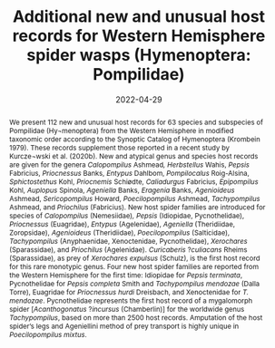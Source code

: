 ---
title: 'Additional new and unusual host records for Western Hemisphere spider wasps (Hymenoptera: Pompilidae)'
date: '2022-04-29'
doi: ''
journal: Insecta Mundi
issue: '0928'
pagination: '1–32'
zoobank: 'urn:lsid:zoobank.org:pub:48EC3DE6-45D1-40E2-8C4D-2D8788058CAC'

authors:
  - first_name: 'Frank E.'
    last_name: 'Kurczewski'
    affiliation: '1188 Converse Drive NE, Atlanta, GA 30324'
    email: 'kurczewskifrank@gmail.com'
    orcid: ''

  - first_name: 'Rick C.'
    last_name: 'West'
    affiliation: '6365 Willowpark Way, Sooke, BC, Canada V9Z 1L9'
    email: 'rickcwest@shaw.ca'
    orcid: ''

  - first_name: 'Cecilia'
    last_name: 'Waichert'
    affiliation: 'Complexo Biopráticas, Universidade Vila Velha, Vila Velha, State of Espirito Santo, Brazil'
    email: 'cwaichert@gmail.com'
    orcid: ''

  - first_name: 'James P.'
    last_name: ' Pitts'
    affiliation: 'Department of Biology, Utah State University, Logan, UT 84322'
    email: 'james.pitts@usu.edu'
    orcid: ''

download: 'https://drive.google.com/file/d/1A3pKI3H7PDFPkRr1NtxuIpk8cXTWG8KW'

supplementary: ''

keywords:
  - Agelenidae
  - Euagridae
  - Idiopidae
  - host spider
  - Nemesiidae
  - <i>Pepsis</i>
  - Pycnothelidae
  - Sparassidae
  - Xenoctenidae
 
categories:
  - Hymenoptera
  - Pompilidae
  
references:
  - authors: Acuña ST.
    year: 2021
    title: 'Avispa mata tarantulas.'
    pages: 
    doi: 
    url: https://www.instagram.com/p/CU7jwRZg5hK/
    access: (Last accessed 14 November 2021.)

  - authors: Alayo PD.
    year: 1976
    title: 'Introducción al estudio de los himenópteros de Cuba—Vespoidea. Serie Biologia 62'
    pages: 1–37
    doi: 
    url: 
    access: 

  - authors: Alayón G.
    year: 1982
    title: 'Observaciones conductuales en <i>Poecilopompilus mundus </i>(Cresson) (Hymenoptera: Pompilidae). Miscellania Zoologica 13'
    pages: 3–4
    doi: 
    url: 
    access: 

  - authors: Alexander SW.
    year: 2014
    title: 'We’re almost there! Come with me!'
    pages: 
    doi: 
    url: https://bosque-santa.blogspot.com/2014/07/were-almost-there.html
    access: (Last accessed 31 January 2021.)

  - authors: Alexander SW.
    year: 2017
    title: 'Spider wasp.'
    pages: 
    doi: 
    url: https://bosque-santa.blogspot.com/2017/12/spider-wasp.html
    access: (Last accessed 31 January 2021.)

  - authors: American Arachnological Society.
    year: 2003
    title: 'Common Names of Arachnids. 2003. Fifth Edition'
    pages: 
    doi: 
    url: https://www.americanarachnology.org/fileadmin/documents/arachnids/arachnid_common_names2003.pdf
    access: (Last accessed 15 December 2020.)

  - authors: Andrades H.
    year: 2020
    title: 'Genus <i>Tachypompilus. </i>'
    pages: 
    doi: 
    url: https://www.inaturalist.org/observations/66834206
    access: (Last accessed 21 December 2020.)

  - authors: Andrés G.
    year: 2021
    title: '<i>Batalla</i>.'
    pages: 
    doi: 
    url: https://www.flickr.com/photos/fotografiasgerald/with/50991254266/
    access: (Last accessed 14 April 2021.)

  - authors: Armas LF de, Alayón G.
    year: 1976
    title: 'Depredadores parasitoides de <i>Argiope trifasciata </i>(Araneae: Araneidae) en el sur de la Habana. Ciencia Biológica 16'
    pages: 114–117
    doi: 
    url: 
    access: 

  - authors: Auko TH, Silvestre R, Pitts JP.
    year: 2013
    title: 'Nest camouflage in the spider wasp <i>Priochilus captivum </i>(Fabricius, 1804) (Hymenoptera: Pompilidae), with notes on the biology. Tropical Zoology 26'
    pages: 140–144
    doi: 
    url: 
    access: 

  - authors: Avenengo C.
    year: 2020
    title: 'Tarantula hawk-Wasps and Allies (Subfamily Pepsinae).'
    pages: 
    doi: 
    url: https://www.inaturalist.org/
    access: (Last accessed 15 December 2020.)

  - authors: Banks N.
    year: 1946
    title: 'Studies of South American Psammocharidae. Part I. Bulletin of the Museum of Comparative Zoology at Harvard College 96'
    pages: 311–525
    doi: 
    url: 
    access: 

  - authors: Baran S.
    year: 2021
    title: 'Spider Wasps (Family Pompilidae).'
    pages: 
    doi: 
    url: https://www.inaturalist.org/observations/88185282
    access: (Last accessed 22 July 2021.)

  - authors: Barthélémy C.
    year: 2010
    title: 'Preliminary description of the predatory and nesting behavior of <i>Tachypompilus analis </i>(Pompilidae: Pompilinae) in Hong Kong, China. Hong Kong Entomological Bulletin 4'
    pages: 3–9
    doi: 
    url: 
    access: 

  - authors: Bedoya TC.
    year: 2020
    title: '<i>Pepsis caridei</i>.'
    pages: 
    doi: 
    url: https://www.inaturalist.org/observations/65771570
    access: (Last accessed 5 December 2021.)

  - authors: Belgrano M.
    year: 2014
    title: 'La avispa (San Jorge) y la araña.'
    pages: 
    doi: 
    url: https://www.flickr.com/photos/130186250@N07/15762656873/
    access: (Last accessed 14 January 202.)

  - authors: Bell M.
    year: 2020
    title: '<i>Entypus unifasciatus</i>.'
    pages: 
    doi: 
    url: https://www.inaturalist.org/observations/61402698
    access: (Last accessed 3 October 2020.)

  - authors: Berrio S.
    year: 2021
    title: 'Spider Wasps (Family Pompilidae).'
    pages: 
    doi: 
    url: https://www.inaturalist.org/observations/72842605
    access: (Last accessed 5 April 2021.)

  - authors: Bertner P.
    year: 2021
    title: 'Spider wasp (Pompilidae) with jumping spider prey.'
    pages: 
    doi: 
    url: https://www.flickr.com/photos/rainforests/51663333057/in/album-72157625475420352/
    access: (Last accessed 15 December 2021.)

  - authors: Boerekamps J-P.
    year: 2004
    title: 'Tribe Pompilini.'
    pages: 
    doi: 
    url: https://www.inaturalist.org/observations/69715438
    access: (Last accessed 18 February 2021.)

  - authors: Brookshire T.
    year: 2020
    title: 'False Tarantula (<i>Calisoga longitarsis</i>).'
    pages: 
    doi: 
    url: https://www.inaturalist.org/observations/60148424
    access: (Last accessed 30 November 2020.)

  - authors: Buck M.
    year: 2021
    title: '<i>Ammosphex michiganensis</i>.'
    pages: 
    doi: 
    url: https://www.inaturalist.org/observations/79085468
    access: (Last accessed 19 May 2021.)

  - authors: Burini JP.
    year: 2009
    title: 'Parasitism'
    pages: 1—3
    doi: 
    url: https://www.flickr.com/photos/techuser/albums/72157603166802298
    access: 

  - authors: Camancho PJC.
    year: 2021a
    title: 'Hymenoptera > Pompilidae (??) – Avispón.'
    pages: 
    doi: 
    url: https://www.facebook.com/2701Pedro
    access: (Last accessed 5 December 2021.)

  - authors: Camancho PJC.
    year: 2021b
    title: 'Hymenoptera > Pompilidae (??) – Avispón.'
    pages: 
    doi: 
    url: https://www.facebook.com/2701Pedro
    access: (Last accessed 5 December 2021.

  - authors: Camancho PJC.
    year: 2021c
    title: 'Hymenoptera > Pompilidae (??) – Avispón.'
    pages: 
    doi: 
    url: https://www.facebook.com/2701Pedro
    access: (Last accessed 5 December 2021.)

  - authors: Cambra-Torok RA, Quintero Arias D, Miranda RJ.
    year: 2004
    title: 'Presas, compartamiento de anidación y neuvos registros de distribución en Pompílidos Neotropicas (Hymenoptera: Pompilidae). Tecnociência 6'
    pages: 95–109
    doi: 
    url: 
    access: 

  - authors: Campos J.
    year: 2021
    title: 'Tarantula-hawk Wasps (Subfamily Pepsinae).'
    pages: 
    doi: 
    url: https://www.inaturalist.org/observations/69424925
    access: (Last accessed 12 February 2021.)

  - authors: Carlinhos C.
    year: 2015a
    title: 'Casca Carlinhos—at Parque de Lavras Salto Sp.'
    pages: 
    doi: 
    url: https://www.facebook.com/photo?fbid=911920582234737&set=pb.100002504118609.-2207520000
    access: (Last accessed 28 March 2021.)

  - authors: Carlinhos C.
    year: 2015b
    title: 'Casca Carlinhos—at Parque de Lavras Salto Sp.'
    pages: 
    doi: 
    url: https://www.facebook.com/photo?fbid=911920562234739&set=pb.100002504118609.-2207520000
    access: (Last accessed 28 March 2021.)

  - authors: Carvalho-Filho F, Auko T, Waichert, C.
    year: 2015
    title: 'Observations on the nesting behaviour of the spider wasp <i>Eragenia congrua </i>(Hymenoptera: Pompilidae), with the first record of the host. Journal of Natural History 49'
    pages: 1–10
    doi: 
    url: 
    access: 

  - authors: Casper H.
    year: 2021
    title: 'Spider Wasps (Family Pompilidae).'
    pages: 
    doi: 
    url: https://www.inaturalist.org/observations/90415681
    access: (Last accessed 17 August 2021.)

  - authors: Castilleja J.
    year: 2021
    title: 'Spider Wasps (Family Pompilidae).'
    pages: 
    doi: 
    url: https://www.inaturalist.org/observations/82627859
    access: (Last accessed 12 June 2021.)

  - authors: Chieffo F.
    year: 2021
    title: 'Spider Wasps (Family Pompilidae).'
    pages: 
    doi: 
    url: https://www.inaturalist.org/observations/99647987
    access: (Last accessed 31 October 2021.)

  - authors: Cocucci AA.
    year: 2021
    title: 'Spider Wasps (Family Pompilidae).'
    pages: 
    doi: 
    url: https://www.inaturalist.org/observations/75367732
    access: (Last accessed 27 April 2021.)

  - authors: Colomo de Correa MV.
    year: 1998
    title: 'Analisis cladistico del género <i>Poecilopompilus </i>Howard (Hymenoptera, Pompilidae) y clave para las especies. Insecta Mundi 12'
    pages: 102–112
    doi: 
    url: 
    access: 

  - authors: Contreras JM.
    year: 2017
    title: 'Nuevos registros de caza de <i>Entypus unifasciatus dumosus </i>(Spinola, 1851) (Hymenoptera: Pompilidae) en Chile. Arquivos Entomológicos 18'
    pages: 253–258
    doi: 
    url: 
    access: 

  - authors: Contreras JM, Téllez F.
    year: 2017
    title: 'Primer registro de caza de <i>Sphictostethus striatulus </i>Roig-Alsina (Hymenoptera:Pompilidae) sobre <i>Tomopisthes horrendus </i>(Nicolet) (Araneae: Anyphaenidae). Revista Chilena de Entomología 42'
    pages: 91–94
    doi: 
    url: 
    access: 

  - authors: Coolidge M.
    year: 2021
    title: 'Peregrinity.'
    pages: 
    doi: 
    url: https://www.inaturalist.org/observations/102266486
    access: (Last accessed 5 December 2021.)

  - authors: Coyle FA.
    year: 1971
    title: 'Systematics and natural history of the mygalomorph spider genus <i>Antrodiaetus </i>and related genera (Araneae: Antrodiaetidae). Bulletin of the Museum of Comparative Zoology 141'
    pages: 269–402
    doi: 
    url: 
    access: 

  - authors: Crespo P.
    year: 2021
    title: 'Tarantula-hawk Wasps (Tribe Pepsini).'
    pages: 
    doi: 
    url: https://www.inaturalist.org/observations/88758718
    access: (Last accessed 27 July 2021.)

  - authors: Cristóbal Miranda EY.
    year: 2021
    title: 'Spider Wasps (Family Pompilidae).'
    pages: 
    doi: 
    url: https://www.inaturalist.org/
    access: (Last accessed 22 June 2021.)

  - authors: Cruz G.
    year: 2021
    title: 'Genus <i>Batazonellus</i>.'
    pages: 
    doi: 
    url: https://www.inaturalist.org/observations/97500200
    access: (Last accessed 8 October 2021.)

  - authors: da Cruz Pereira D.
    year: 2015
    title: '<i>Tachypompilus </i>sp. Spider vs Wasp (Pompilinae) spider.'
    pages: 
    doi: 
    url: https://www.youtube.com/watch?v=8fqoDy2RWT0
    access: (Last accessed 20 August 2021.)

  - authors: Dantas S.
    year: 2019
    title: 'Spider Wasps (Family Pompilidae).'
    pages: 
    doi: 
    url: https://www.inaturalist.org/observations/35581719
    access: (Last accessed 25 January 2021.)

  - authors: Dantas S.
    year: 2020a
    title: 'New World Tarantula-hawk Wasps (Genus <i>Pepsis</i>).'
    pages: 
    doi: 
    url: https://www.inaturalist.org/observations/65914491
    access: (Last accessed 27 December 2020.)

  - authors: Dantas S.
    year: 2020b
    title: 'Subfamily Pompilinae.'
    pages: 
    doi: 
    url: https://www.inaturalist.org/observations/66302211
    access: (Last accessed 9 December 2020.)

  - authors: Dantas S.
    year: 2021
    title: 'New World Tarantula-hawk Wasps (Genus <i>Pepsis</i>).'
    pages: 
    doi: 
    url: https://www.inaturalist.org/observations/76675120
    access: (Last accessed 3 May 2021.)

  - authors: Da Silva LE, dos Santos EF, Ferreira ENL, Noll FB.
    year: 2015
    title: 'New records of three species of <i>Pompilocalus </i>(Hymenoptera: Pompilidae) from Brazil and Chile. Check List 11'
    pages: 16–19
    doi: 
    url: 
    access: 

  - authors: De Schrijver D.
    year: 2021
    title: 'New World Tarantula-hawk Wasps (Genus <i>Pepsis</i>).'
    pages: 
    doi: 
    url: https://www.inaturalist.org/observations/94728655
    access: (Last accessed 13 September 2021.)

  - authors: Dias R.
    year: 2020
    title: 'Spider Wasps (Family Pompilidae).'
    pages: 
    doi: 
    url: https://www.inaturalist.org/observations/66696414
    access: (Last accessed 17 December 2020.)

  - authors: Dias R.
    year: 2021a
    title: 'Vespa prepara aranha capturada PNTijuca.'
    pages: 
    doi: 
    url: https://www.youtube.com/watch?v=eg_ajWnFm4Y&feature=youtu.be
    access: (Last accessed 10 February 2021.)

  - authors: Dias R.
    year: 2021b
    title: 'Vespa carregando aranha capturada PNTijuco.'
    pages: 
    doi: 
    url: https://www.youtube.com/watch?v=GODxwLlAYts&feature=youtu.be
    access: 

  - authors: Dias R.
    year: 2021c
    title: 'Spider Wasps (Family Pompilidae).'
    pages: 
    doi: 
    url: https://www.inaturalist.org/observations/70005895; https://www.youtube.com/watch?v=-N-NJNFJYQU
    access: (Last accessed 23 February 2021.)

  - authors: Dias R.
    year: 2021d
    title: 'Tribe Pompilini.'
    pages: 
    doi: 
    url: https://www.inaturalist.org/observations/74780472
    access: (Last accessed 22 April 2021.)

  - authors: Dickson S.
    year: 2015
    title: 'Dando de comer a los animales de la chacra pelea Araña Vs Avispa.'
    pages: 
    doi: 
    url: https://m.facebook.com/photo.php?fbid=852064918168182&id=100000940450435&set=a.852063881501619
    access: (Last accessed 25 January 2021.)

  - authors: Santos EF, Noll BF.
    year: 2010
    title: 'Additions to the known distribution of <i>Epipompilus aztecus </i>(Cresson, 1869) and <i>E. excelsus </i>(Bradley, 1944) (Hymenoptera: Pompilidae). Psyche 2010'
    pages: 562869
    doi: 
    url: 
    access: 

  - authors: Santos CPS.
    year: 2017
    title: 'Behavioural notes on the Neotropical parasocial spider wasp <i>Ageniella </i>(<i>Lissagenia</i>) <i>flavipennis </i>(Banks) (Hymenoptra: Pompilidae), with host association. Ecological Entomology 42'
    pages: 96–99
    doi: 
    url: 
    access: 

  - authors: Durocher R.
    year: 2015
    title: 'Pompilidae <i>Poecilopompilus </i>vs <i>Metazygia</i>.'
    pages: 
    doi: 
    url: https://facebook.com/photo.php?fbid=10152671800816589&id=534406588&set=a.10153890802541589
    access: (Last accessed 25 January 2021.)

  - authors: Encisoa O.
    year: 2020a
    title: 'Spider Wasps (Family Pompilidae).'
    pages: 
    doi: 
    url: https://www.inaturalist.org/observations/65434458
    access: (Last accessed 23 November 2020.)

  - authors: Encisoa O.
    year: 2020b
    title: 'Genus <i>Entypus</i>.'
    pages: 
    doi: 
    url: https://www.inaturalist.org/observations/66204996
    access: (Last accessed 7 December 2020.)

  - authors: Evans HE.
    year: 1950
    title: 'A taxonomic study of the Nearctic spider wasps belonging to the tribe Pompilini (Hymenoptera: Pompilidae). Part I. Transactions of the American Entomological Society 75'
    pages: 133–270
    doi: 
    url: 
    access: 

  - authors: Evans HE.
    year: 1951
    title: 'A taxonomic study of the Nearctic spider wasps belonging to the tribe Pompilini (Hymenoptera: Pompilidae). Part III. Transactions of the American Entomological Society 77'
    pages: 203–340
    doi: 
    url: 
    access: 

  - authors: Evans HE.
    year: 1953
    title: 'Comparative ethology and the systematics of spider wasps. Systematic Zoology 2'
    pages: 155–172
    doi: 
    url: 
    access: 

  - authors: Evans HE.
    year: 1965
    title: 'Studies on Neotropical Pompilidae (Hymenoptera) I. The genus <i>Agenioideus </i>Ashmead in South America. Breviora 234'
    pages: 1–7
    doi: 
    url: 
    access: 

  - authors: Evans HE.
    year: 1966
    title: 'A revision of the Mexican and Central American spider wasps of the subfamily Pompilinae (Hymenoptera: Pompilidae). Memoirs of the American Entomological Society 20'
    pages: 1–422
    doi: 
    url: 
    access: 

  - authors: Evans HE.
    year: 1967
    title: 'Studies on the Neotropical Pompilidae (Hymenoptera). III. Additional Notes on <i>Epompilus </i>Kohl. Breviora 273'
    pages: 1–15
    doi: 
    url: 
    access: 

  - authors: Evans HE.
    year: 1976
    title: 'Studies on Neotropical Pompilidae (Hymenoptera). X. Supplementary Notes. Psyche 83'
    pages: 263–270
    doi: 
    url: 
    access: 

  - authors: Evans HE.
    year: 1997
    title: 'Spider wasps of Colorado (Hymenoptera: Pompilidae): An annotated checklist. Great Basin Naturalist 57'
    pages: 189–197
    doi: 
    url: 
    access: 

  - authors: Evans HE, Yoshimoto CM.
    year: 1962
    title: 'The ecology and nesting behavior of the Pompilidae (Hymenoptera) of the northeastern United States. Miscellaneous Publications of the Entomological Society of America 3'
    pages: 67–119
    doi: 
    url: 
    access: 

  - authors: Farriols Sarabia F.
    year: 2020a
    title: 'Tribu Pompilini.'
    pages: 
    doi: 
    url: https://www.naturalista.mx/observations/54879488
    access: (Last accessed 5 May 2021.)

  - authors: Farriols Sarabia F.
    year: 2020b
    title: 'Género <i>Auplopus</i>.'
    pages: 
    doi: 
    url: https://www.naturalista.mx/observations/61240459
    access: (Last accessed 6 May 2021.)

  - authors: Fernández FC.
    year: 2000
    title: 'Avispas cazadoras de arañas (Hymenoptera: Pompilidae) de la Región Neotropical. Biota Colombiana 1'
    pages: 3–24
    doi: 
    url: 
    access: 

  - authors: Ferreira EA.
    year: 2017
    title: 'Vespa caçadora de aranha.'
    pages: 
    doi: 
    url: http://www.biofaces.com/post/103796/vespa-cacadora-de-aranha/
    access: (Last accessed 15 January 2021.)

  - authors: Garcia J.
    year: 2019
    title: '#Spider#Araña#Avispa. Available online at https://www.instagram.com/p/BtZdX43nV9y/. (Last accessed 25 January 2021).'
    pages: 
    doi: 
    url: https://www.instagram.com/p/BtZdX43nV9y/
    access: (Last accessed 25 January 2021.)

  - authors: Gasperin E.
    year: 2021
    title: 'Genus <i>Tachypompilus</i>.'
    pages: 
    doi: 
    url: http://portugal.inaturalist.org/observations/100430648
    access: (Last accessed 7 November 2021.)

  - authors: Genaro JA.
    year: 1993
    title: 'Conducta de nidificación de algunas especies de Pompílidos (Hymenoptera). Revista Biologia 7'
    pages: 108–112
    doi: 
    url: 
    access: 

  - authors: Genise JF.
    year: 1983
    title: 'Comportamiento de nidificación de <i>Tachypompilus erubescens </i>(Tasch.) y <i>T. mendozae </i>(D. T.) (Hym.: Pompilidae) con la descripción de un nuevo tipo de nido multicellular. Revista de la Sociedad Entomológica Argentina 42'
    pages: 305–312
    doi: 
    url: 
    access: 

  - authors: Gómez Benítez A.
    year: 2020
    title: 'Spider Wasps (Family Pompilidae).'
    pages: 
    doi: 
    url: https://www.naturalista.mx/observations/65648782
    access: (Last accessed 11 December 2020.)

  - authors: Grandi G.
    year: 1961
    title: 'Studi di un entomologo sugli Imenotteri superiori. Bollettino dell’Istituto di Entomologia delia Università degli Studi di Bologna 25'
    pages: 1–659
    doi: 
    url: 
    access: 

  - authors: Greefpool N.
    year: 2020a
    title: 'Genus <i>Tachypompilus</i>.'
    pages: 
    doi: 
    url: http://www.inaturalist.org/observations/64324930
    access: (Last accessed 11 November 2020.)

  - authors: Greefpool N.
    year: 2020b
    title: 'Genus <i>Tachypompilus</i>.'
    pages: 
    doi: 
    url: http://www.inaturalist.org/observations/64821463
    access: (Last accessed 14 November 2020.)

  - authors: Grespan G.
    year: 2009
    title: 'Killer…'
    pages: 
    doi: 
    url: https://www.flickr.com/photos/guilhermegrespan/3347118603/in/album-72157604321718087/
    access: (Last accessed 6 January 2021.)

  - authors: Gros E, Durand F.
    year: 2013
    title: 'Les Pompiles. Comportement/Clé des Genres. Bulletin de l’Association Entomologique d’Arvernsis 1'
    pages: 1–183
    doi: 
    url: 
    access: 

  - authors: Guerrero Salazar ME.
    year: 2021
    title: 'Milde’s Tarantula-hawk Wasp (<i>Pepsis mildei</i>).'
    pages: 
    doi: 
    url: https://www.inaturalist.org/observations/69028439
    access: (Last accessed 4 February 2021.)

  - authors: Hammond TL.
    year: 2015
    title: 'Genus <i>Pepsis</i>.'
    pages: 
    doi: 
    url: https://www.inaturalist.org/observations/1942939
    access: (Last accessed 16 September 2021.)

  - authors: Hannawacker R.
    year: 2021
    title: 'New World Tarantula-hawk Wasps (Genus <i>Pepsis</i>).'
    pages: 
    doi: 
    url: https://www.inaturalist.org/observations/97399844
    access: (Last accessed 18 December 2021.)

  - authors: Harrington K.
    year: 2022
    title: '<i>Xerochares expulsus</i>.'
    pages: 
    doi: 
    url: https://www.inaturalist.org/observations/107217649
    access: (Last accessed 22 February 2022.)

  - authors: Harris AC.
    year: 1999
    title: 'The life histories and nesting behaviour of the Pompilidae (Hymenoptera) in New Zealand: A comparative study. Species Diversity 4'
    pages: 143–235
    doi: 
    url: 
    access: 

  - authors: Hernández González VA.
    year: 2021
    title: 'Spider Wasps (Family Pompilidae).'
    pages: 
    doi: 
    url: https://www.inaturalist.org/observations/86775766
    access: (Last accessed 3 September 2021.)

  - authors: Holmberg EL.
    year: 1878
    title: 'Escenas pintorescas de la vida de algunos insectos de Buenos Aires. El Naturalista Argentino 1'
    pages: 257–262
    doi: 
    url: 
    access: 

  - authors: Hurd PD Jr.
    year: 1952
    title: 'Revision of the Nearctic species of the pompilid genus <i>Pepsis </i>(Hymenoptera: Pompilidae). Bulletin of the American Museum of Natural History 98(4)'
    pages: 257–334
    doi: 
    url: 
    access: 

  - authors: Wasbauer MS.
    year: 1956
    title: 'New host records for North American spider-wasps (Hymenoptera: Pompilidae). Journal of the Kansas Entomological Society 29'
    pages: 168–169
    doi: 
    url: 
    access: 

  - authors: Ibarra-Grasso A.
    year: 1938
    title: 'El aranón y su enemigo el avispón colorado. Revista Geográfica Americana 10'
    pages: 45–50
    doi: 
    url: 
    access: 

  - authors: Janvier H.
    year: 1930
    title: 'Recherches biologiques sur les prédateurs du Chili. Annales des Sciences Naturelles (10)13'
    pages: 235–354
    doi: 
    url: 
    access: 

  - authors: Kawakami K.
    year: 2021
    title: 'Tarantula-hawk Wasps (Tribe Pepsini).'
    pages: 
    doi: 
    url: https://www.inaturalist.org/observations/69532844
    access: (Last accessed 14 February 2021.)

  - authors: Kimmerling L.
    year: 2020
    title: '<i>Entypus </i>sp.? – <i>Entypus fulvicornis – </i>Female<i>. </i>.'
    pages: 
    doi: 
    url: https://bugguide.net/node/view/1846106/bgimage
    access: (Last accessed 9 May 2021.)

  - authors: Kimsey LS.
    year: 1980
    title: 'Notes on the biology of some Panamanian Pompilidae, with a description of a communal nest (Hymenoptera). Pan-Pacific Entomologist 56'
    pages: 98–100
    doi: 
    url: 
    access: 

  - authors: Knaepen W.
    year: 2020
    title: 'Saül.'
    pages: 
    doi: 
    url: https://www.instagram.com/p/B_ud_LaAJI2/
    access: (Last accessed 25 November 2021.)

  - authors: Krombein KV.
    year: 1979
    title: 'Family Pompilidae. p. 1523–1570. In: Krombein KV, Hurd PD Jr., Smith DR, Burks BD (eds.). Catalog of Hymenoptera in America north of Mexico. Vol. 2. Apocrita (Aculeata). Smithsonian Institution Press; Washington, DC'
    pages: 2209 p
    doi: 
    url: 
    access: 

  - authors: Kurczewski FE.
    year: 1981
    title: 'Observations on the nesting behaviors of spider-wasps in southern Florida (Hymenoptera: Pompilidae). Florida Entomologist 64'
    pages: 424–437
    doi: 
    url: 
    access: 

  - authors: Kurczewski FE.
    year: 1989
    title: 'Ecology, mating and nesting of <i>Tachypompilus ferrugineus nigrescens </i>(Hymenoptera: Pompilidae). Great Lakes Entomologist 22'
    pages: 75–78
    doi: 
    url: 
    access: 

  - authors: Kurczewski FE.
    year: 1995
    title: '<i>Ageniella evansi</i>, a cavernicolous spider wasp. Sphecos 29'
    pages: 10–12
    doi: 
    url: 
    access: 

  - authors: Kurczewski FE.
    year: 1999
    title: 'Comparison of spider wasp faunas from two ecologically distinct sites in Erie County, Pennsylvania (Hymenoptera: Pompilidae). Journal of the Kansas Entomological Society 72'
    pages: 339–360
    doi: 
    url: 
    access: 

  - authors: Kurczewski FE.
    year: 2001
    title: 'Comparative nesting behavior of <i>Episyron quinquenotatus </i>(Hymenoptera: Pompilidae) in the northeastern United States. Northeastern Naturalist 8'
    pages: 403–426
    doi: 
    url: 
    access: 

  - authors: Kurczewski FE.
    year: 2010
    title: 'Prey and nesting behavior of some North American spider wasps (Hymenoptera: Pompilidae). Northeastern Naturalist 17'
    pages: 115–124
    doi: 
    url: 
    access: 

  - authors: Kurczewski FE, Edwards GB.
    year: 2012
    title: 'Hosts, nesting behavior, and ecology of some North American spider wasps (Hymenoptera: Pompilidae). Southeastern Naturalist 11 (Monograph 4)'
    pages: 1–71
    doi: 
    url: 
    access: 

  - authors: Kurczewski FE, Edwards GB, Pitts JP.
    year: 2017
    title: 'Hosts, nesting behavior, and ecology of some North American spider wasps (Hymenoptera: Pompilidae), II. Southeastern Naturalist 16 (Monograph 9)'
    pages: 1–82
    doi: 
    url: 
    access: 

  - authors: Kurczewski FE, Kiernan DH.
    year: 2015
    title: 'Analysis of spider wasp host selection in the eastern Great Lakes Region (Hymenoptera: Pompilidae). Northeastern Naturalist 22 (Monograph 11)'
    pages: 1–88
    doi: 
    url: 
    access: 

  - authors: Kurczewski FE, Kurczewski EJ.
    year: 1968a
    title: 'Host records for some North American Pompilidae (Hymenoptera) with a discussion of factors in prey selection. Journal of the Kansas Entomological Society 41'
    pages: 1–33
    doi: 
    url: 
    access: 

  - authors: Kurczewski FE, Kurczewski EJ.
    year: 1968b
    title: 'Host records for some North American Pompilidae (Hymenoptera). First Supplement. Journal of the Kansas Entomological Society 41'
    pages: 367–382
    doi: 
    url: 
    access: 

  - authors: Kurczewski FE, Kurczewski EJ.
    year: 1972
    title: 'Host records for some North American Pompilidae, Second Supplement. Tribe Pepsini. Journal of the Kansas Entomological Society 45'
    pages: 181–193
    doi: 
    url: 
    access: 

  - authors: Kurczewski FE, Kurczewski EJ.
    year: 1973
    title: 'Host records for some North American Pompilidae (Hymenoptera). Third supplement. Tribe Pompilini. Journal of the Kansas Entomological Society 46'
    pages: 65–81
    doi: 
    url: 
    access: 

  - authors: Kurczewski FE, Kurczewski EJ.
    year: 1987
    title: 'Nest and prey of <i>Ageniella </i>(<i>Leucophrus</i>) <i>fulgifrons </i>(Hymenoptera: Pompilidae). Great Lakes Entomologist 20'
    pages: 75–80
    doi: 
    url: 
    access: 

  - authors: Kurczewski FE, Kurczewski EJ, Norton RA.
    year: 1987
    title: 'New prey records for Nearctic species of Pompilidae (Hymenoptera). Journal of the Kansas Entomological Society 60'
    pages: 467–475
    doi: 
    url: 
    access: 

  - authors: Kurczewski FE, Pitts JP, Elliott NB.
    year: 2013
    title: 'Annotated list of spider wasps from the Bahamas, with description of a new species of <i>Tachypompilus </i>(Hymenoptera: Pompilidae). Caribbean Naturalist 5'
    pages: 1–28
    doi: 
    url: 
    access: 

  - authors: Kurczewski FE, Snyder NFR.
    year: 1964
    title: 'Observations on the nesting of <i>Pompilus </i>(<i>Ammosphex</i>) <i>michiganensis </i>(Dreisbach) (Hymenoptera: Pompilidae). Proceedings of the Biological Society of Washington 77'
    pages: 215–222
    doi: 
    url: 
    access: 

  - authors: Kurczewski FE, Spofford MG.
    year: 1985
    title: 'Observations on the nesting and unique cachement behavior of <i>Calicurgus hyalinatus </i>(Hymenoptera: Pompilidae). Great Lakes Entomologist 18'
    pages: 41–44
    doi: 
    url: 
    access: 

  - authors: Kurczewski FE, Spofford MG.
    year: 1986
    title: 'Observations on the behaviors of some Scoliidae and Pompilidae (Hymenoptera) in Florida. Florida Entomologist 69'
    pages: 638–644
    doi: 
    url: 
    access: 

  - authors: Kurczewski FE, West RC, Crews SC, Jenzen-Jones NR.
    year: 2020a
    title: 'Selenopidae (Arachnida: Araneae), a new host family for the spider wasp <i>Tachypompilus ferrugineus </i>(Say) (Hymenoptera: Pompilidae: Pompilinae). Insecta Mundi 0824'
    pages: 1–6
    doi: 
    url: 
    access: 

  - authors: Kurczewski FE, West RC, Waichert C, Kissane KC, Ubick D, Pitts JP.
    year: 2020b
    title: 'New and unusual host records for North American and South American spider wasps (Hymenoptera: Pompilidae). Zootaxa 4891'
    pages: 1–112
    doi: 
    url: 
    access: 

  - authors: LaPergola J.
    year: 2007
    title: 'Tarantula-hawk Wasps and Allies (Subfamily Pepsinae).'
    pages: 
    doi: 
    url: https://www.inaturalist.org/observations/69961496
    access: (Last accessed 22 February 2021.)

  - authors: Lazaro R.
    year: 2019a
    title: 'Mud-nesting Spiders Wasps (Tribe Ageniellini).'
    pages: 
    doi: 
    url: https://www.inaturalist.org/observations/94353385
    access: (Last accessed 13 September 2021.)

  - authors: Lazaro R.
    year: 2019b
    title: 'Genus <i>Tachypompilus</i>.'
    pages: 
    doi: 
    url: https://www.inaturalist.org/observations/93379770
    access: (Last accessed 2 September 2021.)

  - authors: Leblond C.
    year: 2021
    title: 'Guepe Pepsi en pleine action.'
    pages: 
    doi: 
    url: https://www.facebook.com/Le-Sourou-117648450361167/videos/433857855005803
    access: (Last accessed 26 November 2021.)

  - authors: Llopis M.
    year: 2021
    title: 'Tribe Pompilini.'
    pages: 
    doi: 
    url: https://www.inaturalist.org/observations/72737654
    access: (Last accessed 8 April 2021.)

  - authors: Lopes PHG.
    year: 2021
    title: 'Mud-nesting Spider Wasps (Tribe Ageniellini).'
    pages: 
    doi: 
    url: https://www.inaturalist.org/observations/103143579
    access: (Last accessed 29 December 2021.)

  - authors: Lorran Í.
    year: 2021
    title: 'Spider Wasps (Family Pompilidae).'
    pages: 
    doi: 
    url: https://www.inaturalist.org/observations/101833931
    access: (Last accessed 25 November 2021.)

  - authors: Lourencini H.
    year: 2020
    title: 'Spider Wasps (Family Pompilidae).'
    pages: 
    doi: 
    url: https://www.inaturalist.org/observations/66158040
    access: (Last accessed 28 December 2020.)

  - authors: Mainguy G.
    year: 2021
    title: 'Spider Wasps (Family Pompilidae).'
    pages: 
    doi: 
    url: https://www.inaturalist.org/observations/69360194
    access: (Last accessed 12 February 2021.)

  - authors: Malacco MAF.
    year: 2017
    title: 'Marimbondo caçador com sua presa, uma aranha.'
    pages: 
    doi: 
    url: https://www.facebook.com/fazharmonia/photos/a.378117119206397/533776460307128/
    access: (Last accessed 10 November 2021.)

  - authors: Mariquitto M.
    year: 2021
    title: 'Spider Wasps (Family Pompilidae).'
    pages: 
    doi: 
    url: https://www.inaturalist.org/observations/67966943
    access: (Last accessed 13 January 2021.)

  - authors: Martinez O.
    year: 2020
    title: '<i>Tachypompilus mendozae. </i>'
    pages: 
    doi: 
    url: https://www.inaturalist.org/observations/47448253
    access: (Last accessed 25 December 2020.)

  - authors: Martins RP.
    year: 1991
    title: 'Nesting behavior and prey of <i>Poecilopompilus algidus fervidus </i>and <i>Tachypompilus xanthopterus </i>(Hymenoptera: Pompilidae). Journal of the Kansas Entomological Society 64'
    pages: 231–236
    doi: 
    url: 
    access: 

  - authors: Matos E.
    year: 2018
    title: '#hymenoptera#spider.'
    pages: 
    doi: 
    url: https://www.instagram.com/p/Bqps3pqFRU0/
    access: (Last accessed 14 January 2021.)

  - authors: Mazur L.
    year: 2017
    title: '<i>Ageniella coronata. </i>Available at https://www.inaturalist.org/observations/7566689. (Last accessed 3 October 2020).'
    pages: 
    doi: 
    url: https://www.inaturalist.org/observations/7566689
    access: (Last accessed 3 October 2020.)

  - authors: Mazzarollo G.
    year: 2009
    title: 'Wasp eating spider.'
    pages: 
    doi: 
    url: https://www.flickr.com/photos/gmazza/4220003664/in/album-72157622606261722/
    access: (Last accessed 7 April 2021.)

  - authors: Moli H.
    year: 2009
    title: 'Parque Nacional Serra do Itajaí Aranha x Vespa.'
    pages: 
    doi: 
    url: https://m.youtube.com/watch?v=KR3x2IcJDN4
    access: (Last accessed 20 August 2021.)

  - authors: Moncada V.
    year: 2021
    title: 'Spider Wasps (Family Pompilidae).'
    pages: 
    doi: 
    url: https://www.inaturalist.org/observations/70007714
    access: (Last accessed 23 February 2021.)

  - authors: Moura P.
    year: 2010
    title: 'Aranha X Vespa (Spider X Wasp).'
    pages: 
    doi: 
    url: https://www.youtube.com/watch?v=wLO3fsg3V6o
    access: (Last accessed 20 August 2021.)

  - authors: Nascimento PPM.
    year: 2021
    title: 'Flona do Jamari.'
    pages: 
    doi: 
    url: https://www.instagram.com/p/CPOja3vjTC3/
    access: (Last accessed 20 November 2021.)

  - authors: Nascimento de Melo T.
    year: 2011
    title: 'Genus <i>Poecilopompilus</i>.'
    pages: 
    doi: 
    url: https://www.inaturalist.org/observations/21143143
    access: (Last accessed 17 January 2021.)

  - authors: Neri E.
    year: 2009
    title: 'Euclides Neri. Round 2.'
    pages: 
    doi: 
    url: https://www.flickr.com/photos/kidneri/3469299556/in/album-72157604429277654/
    access: (Last accessed 15 January 2021.)

  - authors: Paz F.
    year: 2021
    title: 'Genus <i>Poecilopompilus. </i>'
    pages: 
    doi: 
    url: https://www.inaturalist.org/observations/102654691
    access: (Last accessed 7 December 2021.)

  - authors: Pereira A.
    year: 2018
    title: '#costarica#avispa#parasitoides.'
    pages: 
    doi: 
    url: https://www.instagram.com/p/Bkujr-un4fo/
    access: (Last accessed 17 January 2021.)

  - authors: Pitts JP, Wasbauer MS, von Dohlen CD.
    year: 2005
    title: 'Preliminary morphological analysis of relationships between the spider wasp subfamilies (Hymenoptera: Pompilidae): revisiting an old problem. Zoologica Scripta 35(1)'
    pages: 63–84
    doi: 
    url: 
    access: 

  - authors: Pruett J.
    year: 2021
    title: 'Wasp has paralyzed tarantula.'
    pages: 
    doi: 
    url: https://www.flickr.com/photos/108136608@N06/51760154507/in/dateposted/
    access: (Last accessed 31 December 2021.)

  - authors: Rabello Pereira A.
    year: 2020
    title: 'Genus <i>Tachypompilus</i>.'
    pages: 
    doi: 
    url: https://www.inaturalist.org/observations/65849973
    access: (Last accessed 30 November 2020.)

  - authors: Rabello Pereira A.
    year: 2021
    title: 'Tribe Pompilini.'
    pages: 
    doi: 
    url: https://www.inaturalist.org/observations/74352434
    access: (Last accessed 18 April 2021.)

  - authors: Ramírez Rodríguez E.
    year: 2020
    title: 'Genus <i>Tachypompilus</i>.'
    pages: 
    doi: 
    url: https://www.inaturalist.org/observations/57971030
    access: (Last accessed 18 November 2020.)

  - authors: Rangel S.
    year: 2021
    title: '<i>Tachypompilus </i>sp. with Selenopidae.'
    pages: 
    doi: 
    url: https://www.instagram.com/p/CKuekfCnw_I/
    access: (Last accessed 12 November 2021.)

  - authors: Rau P, Rau N.
    year: 1918
    title: 'Wasp studies afield. Princeton University Press; Princeton, NJ'
    pages: 372 p
    doi: 
    url: 
    access: 

  - authors: Reinoso AR.
    year: 2017
    title: 'Wasp and tarantula.'
    pages: 
    doi: 
    url: https://www.instagram.com/p/BTaVY6uAcz3/
    access: (Last accessed 5 December 2021.)

  - authors: Richards OW, Hamm AH.
    year: 1939
    title: 'The Biology of the British Pompilidae. Transactions of the Society for British Entomology 6'
    pages: 51–114
    doi: 
    url: 
    access: 

  - authors: Roa MP.
    year: 2021
    title: 'Cazandoimagenes.'
    pages: 
    doi: 
    url: https://www.instagram.com/p/CQ3p9v5sXBn/
    access: (Last accessed 5 December 2021.)

  - authors: Rocha C.
    year: 2021
    title: 'Spider Wasp with Spider.'
    pages: 
    doi: 
    url: https://www.instagram.com/p/CRy5_bLn1iD/
    access: (Last accessed 8 September 2021.)

  - authors: Roig-Alsina A.
    year: 1988
    title: 'La posición sistemática de los grupos hasta ahora incluidos en <i>Chirodamus </i>Haliday <i>sensu lato </i>y revisión de <i>Pompilocalus </i>gen. nov. (Hymenoptera: Pompilidae). Revista de la Sociedad Entomológica Argentina 47'
    pages: 3–73
    doi: 
    url: 
    access: 

  - authors: Roig-Alsina A, Barneche J.
    year: 2017
    title: 'The genus <i>Epipompilus </i>in Argentina (Hymenoptera: Pompilidae). Revista de la Sociedad Entomológica Argentina 76'
    pages: 33–38
    doi: 
    url: 
    access: 

  - authors: Romero JF.
    year: 2014
    title: 'Supervivencia – The Winner.'
    pages: 
    doi: 
    url: https://www.flickr.com/photos/juliofromero/15971305028/in/dateposted/
    access: (Last accessed 14 January 2021.)

  - authors: Roy BA.
    year: 2021
    title: 'Rusty Spider Wasp (<i>Tachysphex ferrugineus</i>).'
    pages: 
    doi: 
    url: https://www.inaturalist.org/observations/73233785
    access: (Last accessed 7 April 2021.)

  - authors: Rozo Pinilla JN.
    year: 2020
    title: 'Spider Wasps (Family Pompilidae).'
    pages: 
    doi: 
    url: https://www.inaturalist.org/observations/67938805
    access: (Last accessed on 13 January 2021.)

  - authors: Rubens Lopes J.
    year: 2006
    title: 'Vespa & Aranha.'
    pages: 
    doi: 
    url: https://www.flickr.com/photos/41196754@N02/4654416238/in/dateposted/
    access: (Last accessed 5 January 2021.)

  - authors: Ruiz RO.
    year: 2010
    title: 'Araña vs avispa.'
    pages: 
    doi: 
    url: https://www.flickr.com/photos/roruiz/5107766300/in/dateposted/
    access: (Last accessed 14 January 2021.)

  - authors: Sánchez CS, Genaro JA.
    year: 1989
    title: 'Conducta de nidificación en tres especes de pompilídos (Hymenoptera: Pompilidae). Poeyana 375'
    pages: 1–16
    doi: 
    url: 
    access: 

  - authors: Santos Murgas A, Quintero Arias D, Ramírez Silva JA.
    year: 2018
    title: 'Nuevos registros de presas, comportamiento de anidacíon y parasitoide de <i>Tachypompilus ferrugineus </i>(Say, 1824) (Hymenoptera: Pompilidae) en la Provincia de Darién, Panamá. Boletín de la Sociedad Entomológica Aragonesa 63'
    pages: 243–247
    doi: 
    url: https://www.instagram.com/p/CQHj53IMW9H/
    access: (Last accessed 5 July 2021.)

  - authors: Segura B.
    year: 2012
    title: 'Avispa arrastrando araña, Altos de Cantillana.'
    pages: 
    doi: 
    url: https://www.youtube.com/watch?v=TxzG3vzRcZA
    access: (Last accessed 27 November 2021.)

  - authors: Smith F.
    year: 1864
    title: 'Descriptions of new species of Brazilian Pompilidae. Journal of Entomology 2'
    pages: 263–270
    doi: 
    url: 
    access: 

  - authors: Squires K.
    year: 2021
    title: 'Spider Wasps (Family Pompilidae).'
    pages: 
    doi: 
    url: https://www.inaturalist.org/observations/102632539
    access: (Last accessed 29 December 2021.)

  - authors: Starr CK.
    year: 2012
    title: 'Nesting biology and sex ratio in a neotropical spider wasp, <i>Priochilus captivum </i>(Hymenoptera:Pompilidae). Tropical Zoology 25'
    pages: 62–66
    doi: 
    url: 
    access: 

  - authors: Steamer J.
    year: 2020
    title: '<i>Phoneutria boliviensis. </i>'
    pages: 
    doi: 
    url: https://www.inaturalist.org/observations/41143296
    access: (Last accessed 7 February 2021.)

  - authors: Strandtmann RW.
    year: 1953
    title: 'Notes on the nesting habits of some digger wasps. Journal of the Kansas Entomological Society 26'
    pages: 45–52
    doi: 
    url: 
    access: 

  - authors: Torres S.
    year: 2021
    title: 'Tribe Aporini.'
    pages: 
    doi: 
    url: https://www.inaturalist.org/observations/78718593
    access: (Last accessed 31 December 2021.)

  - authors: Townes H.
    year: 1957
    title: 'Nearctic wasps of the subfamilies Pepsinae and Ceropalinae. Bulletin of the United States National Museum 209'
    pages: 1–286
    doi: 
    url: 
    access: 

  - authors: Trad BM, Silvestre R, Auko TH, Lopez VM, dos Santos EF.
    year: 2018
    title: 'First host record of <i>Epipompilus </i>(Hymenoptera: Pompilidae) from Brazil and discussion of prey carriage mechanism. Revista Brasileira de Entomologia 62(4)'
    pages: 253–256
    doi: 
    url: 
    access: 

  - authors: VanDerslice M.
    year: 2021
    title: 'Spider Wasps (Family Pompilidae).'
    pages: 
    doi: 
    url: https://www.inaturalist.org/observations/74181810
    access: (Last accessed 18 April 2021.)

  - authors: Vardy CR.
    year: 2000
    title: 'The New World tarantula-hawk wasp genus <i>Pepsis </i>Fabricius (Hymenoptera: Pompilidae). Part 1. Introduction and the <i>P. rubra </i>species-group. Zoologische Verhandelingen 332'
    pages: 1–86
    doi: 
    url: 
    access: 

  - authors: Vardy CR.
    year: 2002
    title: 'The New World tarantula-hawk wasp genus <i>Pepsis </i>Fabricius (Hymenoptera: Pompilidae). Part 2. The <i>P. grossa </i>to <i>P. deaurata </i>groups. Zoologische Verhandelingen 337'
    pages: 1–135
    doi: 
    url: 
    access: 

  - authors: Vardy CR.
    year: 2005
    title: 'The New World tarantula-hawk wasp genus <i>Pepsis </i>Fabricius (Hymenoptera: Pompilidae). Part 3. The <i>P. inclyta </i>to <i>P. auriguttata </i>groups. Zoologische Verhandelingen 79'
    pages: 1–305
    doi: 
    url: 
    access: 

  - authors: Vieda V.
    year: 2021
    title: 'Mud-nesting Spider Wasps (Tribe Ageniellini).'
    pages: 
    doi: 
    url: https://www.inaturalist.org/observations/68163274
    access: (Last accessed 19 January 2021.)

  - authors: Villalobos Y.
    year: 2017
    title: 'Spider Wasps (Family Pompilidae).'
    pages: 
    doi: 
    url: https://www.inaturalist.org/observations/7761830
    access: 

  - authors: Villaneuva-Bonilla GA, Brescovit AD, dos Santos E, Vasconcellos-Neto J.
    year: 2018
    title: 'First record of <i>Epipompilus excelsus </i>(Bradley, 1944) (Hymenoptera, Pompilidae) as a koinobiont ectoparasitoid of <i>Ariadna mollis </i>(Holmberg, 1876) (Araneae, Segestriidae). Journal of Hymenoptera Research 66'
    pages: 15–21
    doi: 
    url: 
    access: 

  - authors: Violinha [real name unknown].
    year: 2009
    title: 'Hora do almoço.'
    pages: 
    doi: 
    url: https://www.flickr.com/photos/violinha/3582698503/
    access: (Last accessed 6 January 2021.)

  - authors: Vitorino L.
    year: 2020
    title: 'Vespa caçadora em batalha com a tarantula na Sierra dos Pireneus – Goliás.'
    pages: 
    doi: 
    url: https://www.facebook.com/urologia.minimamente.invasiva/photos/2562836613985678
    access: (Last accessed 28 January 2021.)

  - authors: Wahis R.
    year: 2002
    title: 'Notes taxinomiques sur quelques Pompilides du Chili (Hymenoptera: Pompilidae). Notes Fauniques de Gembloux 47'
    pages: 59–67
    doi: 
    url: 
    access: 

  - authors: Waichert C, Colombo WD, von Dohlen CD, Pitts JP.
    year: 2018
    title: 'Taxonomic contributions to <i>Ageniella </i>Banks, 1912 (Hymenoptera: Pompilidae) from Brazil. Zootaxa, 4403 (1)'
    pages: 133–153
    doi: 
    url: 
    access: 

  - authors: Waichert C, Pitts JP.
    year: 2012
    title: 'Addition to the distributional record of <i>Ageniella </i>(<i>Neotumagena</i>) <i>amazonica </i>Fernández, 1998 (Hymenoptera: Pompilidae) and establishment of a neotype. Psyche 2012'
    pages: 307103
    doi: 
    url: 
    access: 

  - authors: Waichert C, Rodriguez J, Pitts JP.
    year: 2014
    title: 'New additions to the Honduran fauna of spider wasps (Hymenoptera: Pompilidae) with the description of two species. Zootaxa 3873 (5)'
    pages: 590–600
    doi: 
    url: 
    access: 

  - authors: Waichert C, Rodriguez J, Von Dohlen CD, Pitts JP.
    year: 2012
    title: 'Spider wasps (Hymenoptera: Pompilidae) of the Dominican Republic. Zootaxa 3353'
    pages: 1–47
    doi: 
    url: 
    access: 

  - authors: Waichert C, Rodriguez J, Wasbauer MS, Von Dohlen CD, Pitts JP.
    year: 2015
    title: 'Molecular phylogeny and systematics of spider wasps (Hymenoptera: Pompilidae): redefining subfamily boundaries and the origin of the family. Zoological Journal of the Linnean Society 175'
    pages: 271–287
    doi: 
    url: 
    access: 

  - authors: Wasbauer MS.
    year: 1982
    title: 'Prey records for some North American spider wasps (Hymenoptera: Pompilidae). Pacific Entomologist 58'
    pages: 223–230
    doi: 
    url: 
    access: 

  - authors: Wasbauer MS.
    year: 1995
    title: 'Pompilidae. p. 522–539. In: Hanson PE, Gauld ID (eds.). The Hymenoptera of Costa Rica. Oxford University Press; New York, NY'
    pages: 893 p
    doi: 
    url: 
    access: 

  - authors: Wasbauer M, Cambra-Torok R, Añino Ramos YJ.
    year: 2017
    title: 'A new species of <i>Priochilus </i>Banks, 1944 (Hymenoptera, Pompilidae, Pompilinae) from Panama. Zootaxa 4247(3)'
    pages: 341–345
    doi: 
    url: 
    access: 

  - authors: Wasbauer MS, Kimsey LS.
    year: 1985
    title: 'California spider wasps of the subfamily Pompilinae (Hymenoptera: Pompilidae). Bulletin of the California Insect Survey 26'
    pages: 1–130
    doi: 
    url: 
    access: 

  - authors: Wasbauer MS, Powell JA.
    year: 1962
    title: 'Host records for some North American spider wasps with notes on prey selection (Hymenoptera: Pompilidae). Journal of the Kansas Entomological Society 35'
    pages: 393–401
    doi: 
    url: 
    access: 

  - authors: Wetland AA.
    year: 2021
    title: '<i>Tachypompilus ferrugineus </i>with <i>Zorocrates fuscus</i>.'
    pages: 
    doi: 
    url: https://www.facebook.com/photo?fbid=4896677650351796&set=pcb.4896599467026281
    access: (Last accessed 12 November 2021.)

  - authors: Williams FX.
    year: 1928
    title: 'Studies in tropical wasps—their hosts and associates (with descriptions of new species). Bulletin of the Experiment Station of the Hawaiian Sugar Planter’s Association (Entomology) 19'
    pages: 1–179
    doi: 
    url: 
    access: 

  - authors: Wilson JS, Pitts JP.
    year: 2007
    title: 'New host associations for New World spider wasps (Hymenoptera: Pompilidae). Journal of the Kansas Entomological Society 80'
    pages: 223–228
    doi: 
    url: 
    access: 

  - authors: World Spider Catalog.
    year: 2020
    title: 'Version 21.0. Natural History Museum Bern.'
    pages: 
    doi: 
    url: http://wsc.nmbe.ch
    access: (Last accessed 12 November 2020)

  - authors: Wuenschel A.
    year: 2021
    title: 'Genus <i>Ageniella</i>.'
    pages: 
    doi: 
    url: https://www.inaturalist.org/observations/83880957
    access: (Last accessed 21 June 2021.)

  - authors: Zaupa E.
    year: 2020
    title: 'Arácnidos de Antioquia/La dura vida de la selva.'
    pages: 
    doi: 
    url: https://www.facebook.com/groups/1267270223377931/posts/2684613341643605
    access: (Last accessed 11 November 2021.)

abstract: 'We present 112 new and unusual host records for 63 species and subspecies of Pompilidae (Hy¬menoptera) from the Western Hemisphere in modified taxonomic order according to the Synoptic Catalog of Hymenoptera (Krombein 1979). These records supplement those reported in a recent study by Kurcze¬wski et al. (2020b). New and atypical genus and species host records are given for the genera <i>Calopompilus </i>Ashmead<i>, Herbstellus </i>Wahis, <i>Pepsis </i>Fabricius, <i>Priocnessus </i>Banks, <i>Entypus </i>Dahlbom, <i>Pompilocalus </i>Roig-Alsina, <i>Sphictostethus </i>Kohl, <i>Priocnemis </i>Schiødte, <i>Caliadurgus </i>Fabricius, <i>Epipompilus </i>Kohl, <i>Auplopus </i>Spinola, <i>Ageniella </i>Banks, <i>Eragenia </i>Banks, <i>Agenioideus </i>Ashmead, <i>Sericopompilus </i>Howard, <i>Poecilopompilus </i>Ashmead, <i>Tachypompilus </i>Ashmead, and <i>Priochilus </i>(Fabricius). New host spider families are introduced for species of <i>Calopompilus </i>(Nemesiidae)<i>, Pepsis </i>(Idiopidae, Pycnothelidae), <i>Priocnessus </i>(Euagridae), <i>Entypus </i>(Agelenidae), <i>Ageniella </i>(Theridiidae, Zoropsidae), <i>Agenioideus </i>(Theridiidae), <i>Poecilopompilus </i>(Salticidae), <i>Tachypompilus </i>(Anyphaenidae, Xenoctenidae, Pycnothelidae), <i>Xerochares </i>(Sparassidae), and <i>Priochilus </i>(Agelenidae). <i>Curicaberis </i>?<i>culiacans </i>Rheims (Sparassidae), as prey of <i>Xerochares expulsus </i>(Schulz), is the first host record for this rare monotypic genus. Four new host spider families are reported from the Western Hemisphere for the first time: Idiopidae for <i>Pepsis terminata</i>, Pycnothelidae for <i>Pepsis completa </i>Smith and <i>Tachypompilus mendozae </i>(Dalla Torre), Euagridae for <i>Priocnessus hurdi </i>Dreisbach, and Xenoctenidae for <i>T. mendozae</i>. Pycnothelidae represents the first host record of a mygalomorph spider [<i>Acanthogonatus </i>?<i>incursus </i>(Chamberlin)] for the worldwide genus <i>Tachypompilus</i>, based on more than 2500 host records. Amputation of the host spider’s legs and Ageniellini method of prey transport is highly unique in <i>Poecilopompilus mixtus</i>.'

---